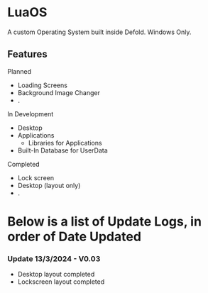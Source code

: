 # LuaOS
A custom Operating System built inside Defold. Windows Only.

## Features
Planned
- Loading Screens
- Background Image Changer
- .

In Development
- Desktop
- Applications
  - Libraries for Applications
- Built-In Database for UserData

Completed
- Lock screen
- Desktop (layout only)
- .

# Below is a list of Update Logs, in order of Date Updated
### Update 13/3/2024 - V0.03
- Desktop layout completed
- Lockscreen layout completed
